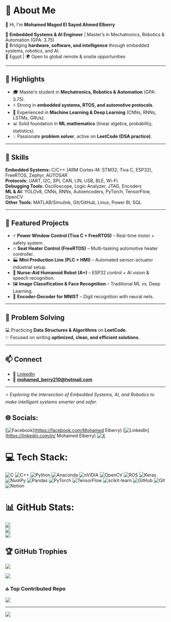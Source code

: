 # 💫 About Me
👋 Hi, I'm **Mohamed Maged El Sayed Ahmed Elberry**  

🚀 **Embedded Systems & AI Engineer** | Master’s in Mechatronics, Robotics & Automation (GPA: 3.75)  
🔧 Bridging **hardware, software, and intelligence** through embedded systems, robotics, and AI.  
📍 Egypt | 🌍 Open to global remote & onsite opportunities  

---

## 🔹 Highlights
- 🎓 Master’s student in **Mechatronics, Robotics & Automation** (GPA: 3.75).  
- ⚡ Strong in **embedded systems, RTOS, and automotive protocols**.  
- 🧠 Experienced in **Machine Learning & Deep Learning** (CNNs, RNNs, LSTMs, GRUs).  
- 📊 Solid foundation in **ML mathematics** (linear algebra, probability, statistics).  
- 💡 Passionate **problem solver**, active on **LeetCode (DSA practice)**.  

---

## 🔹 Skills
**Embedded Systems:** C/C++ (ARM Cortex-M: STM32, Tiva C, ESP32), FreeRTOS, Zephyr, AUTOSAR  
**Protocols:** UART, I2C, SPI, CAN, LIN, USB, BLE, Wi-Fi  
**Debugging Tools:** Oscilloscope, Logic Analyzer, JTAG, Encoders  
**ML & AI:** YOLOv8, CNNs, RNNs, Autoencoders, PyTorch, TensorFlow, OpenCV  
**Other Tools:** MATLAB/Simulink, Git/GitHub, Linux, Power BI, SQL  

---

## 🔹 Featured Projects
- ⚡ **Power Window Control (Tiva C + FreeRTOS)** – Real-time motor + safety system.  
- 🔥 **Seat Heater Control (FreeRTOS)** – Multi-tasking automotive heater controller.  
- 🏭 **Mini Production Line (PLC + HMI)** – Automated sensor-actuator industrial setup.  
- 🤖 **Nurse-Aid Humanoid Robot (A+)** – ESP32 control + AI vision & speech recognition.  
- 🖼️ **Image Classification & Face Recognition** – Traditional ML vs. Deep Learning.  
- 🔢 **Encoder-Decoder for MNIST** – Digit recognition with neural nets.  

---

## 🔹 Problem Solving
💻 Practicing **Data Structures & Algorithms** on **LeetCode**.  
✨ Focused on writing **optimized, clean, and efficient solutions**.  

---

## 📫 Connect
- 💼 [LinkedIn](https://www.linkedin.com/in/mohamed-elberry-393b73292)  
- 📧 **mohamed_berry210@hotmail.com**  

---

⭐ *Exploring the intersection of Embedded Systems, AI, and Robotics to make intelligent systems smarter and safer.*  



## 🌐 Socials:
[![Facebook](https://img.shields.io/badge/Facebook-%231877F2.svg?logo=Facebook&logoColor=white)](https://facebook.com/Mohamed Elberry)   [![LinkedIn](https://img.shields.io/badge/LinkedIn-%230077B5.svg?logo=linkedin&logoColor=white)](https://linkedin.com/in/ Mohamed Elberry)   [![X](https://img.shields.io/badge/X-black.svg?logo=X&logoColor=white)](https://x.com/@MohammedBerry8) 

# 💻 Tech Stack:
![C](https://img.shields.io/badge/c-%2300599C.svg?style=for-the-badge&logo=c&logoColor=white) ![C++](https://img.shields.io/badge/c++-%2300599C.svg?style=for-the-badge&logo=c%2B%2B&logoColor=white) ![Python](https://img.shields.io/badge/python-3670A0?style=for-the-badge&logo=python&logoColor=ffdd54) ![Anaconda](https://img.shields.io/badge/Anaconda-%2344A833.svg?style=for-the-badge&logo=anaconda&logoColor=white) ![nVIDIA](https://img.shields.io/badge/cuda-000000.svg?style=for-the-badge&logo=nVIDIA&logoColor=green) ![OpenCV](https://img.shields.io/badge/opencv-%23white.svg?style=for-the-badge&logo=opencv&logoColor=white) ![ROS](https://img.shields.io/badge/ros-%230A0FF9.svg?style=for-the-badge&logo=ros&logoColor=white) ![Keras](https://img.shields.io/badge/Keras-%23D00000.svg?style=for-the-badge&logo=Keras&logoColor=white) ![NumPy](https://img.shields.io/badge/numpy-%23013243.svg?style=for-the-badge&logo=numpy&logoColor=white) ![Pandas](https://img.shields.io/badge/pandas-%23150458.svg?style=for-the-badge&logo=pandas&logoColor=white) ![PyTorch](https://img.shields.io/badge/PyTorch-%23EE4C2C.svg?style=for-the-badge&logo=PyTorch&logoColor=white) ![TensorFlow](https://img.shields.io/badge/TensorFlow-%23FF6F00.svg?style=for-the-badge&logo=TensorFlow&logoColor=white) ![scikit-learn](https://img.shields.io/badge/scikit--learn-%23F7931E.svg?style=for-the-badge&logo=scikit-learn&logoColor=white) ![GitHub](https://img.shields.io/badge/github-%23121011.svg?style=for-the-badge&logo=github&logoColor=white) ![Git](https://img.shields.io/badge/git-%23F05033.svg?style=for-the-badge&logo=git&logoColor=white) ![Notion](https://img.shields.io/badge/Notion-%23000000.svg?style=for-the-badge&logo=notion&logoColor=white)
# 📊 GitHub Stats:
![](https://github-readme-stats.vercel.app/api?username=berryy2&theme=dark&hide_border=false&include_all_commits=false&count_private=false)<br/>
![](https://nirzak-streak-stats.vercel.app/?user=berryy2&theme=dark&hide_border=false)<br/>
![](https://github-readme-stats.vercel.app/api/top-langs/?username=berryy2&theme=dark&hide_border=false&include_all_commits=false&count_private=false&layout=compact)

## 🏆 GitHub Trophies
![](https://github-profile-trophy.vercel.app/?username=berryy2&theme=radical&no-frame=false&no-bg=false&margin-w=4)


![](https://quotes-github-readme.vercel.app/api?type=horizontal&theme=radical)

### 🔝 Top Contributed Repo
![](https://github-contributor-stats.vercel.app/api?username=berryy2&limit=5&theme=dark&combine_all_yearly_contributions=true)

---
[![](https://visitcount.itsvg.in/api?id=berryy2&icon=0&color=0)](https://visitcount.itsvg.in)

<!-- Proudly created with GPRM ( https://gprm.itsvg.in ) -->
